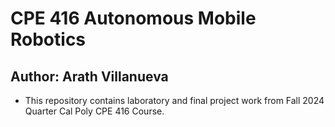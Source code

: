 # CPE 416 Autonomous Mobile Robotics
## Author: Arath Villanueva
- This repository contains laboratory and final project work from Fall 2024 Quarter Cal Poly CPE 416 Course. 
